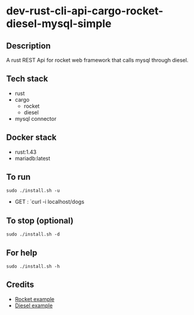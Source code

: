 # dev-rust-cli-api-cargo-rocket-diesel-mysql-simple

## Description
A rust REST Api for rocket web framework that
calls mysql through diesel.

## Tech stack
- rust
- cargo
  - rocket
  - diesel
- mysql connector

## Docker stack
- rust:1.43
- mariadb:latest

## To run
`sudo ./install.sh -u`
- GET : `curl -i localhost/dogs

## To stop (optional)
`sudo ./install.sh -d`

## For help
`sudo ./install.sh -h`

## Credits
- [Rocket example](https://blog.logrocket.com/rust-web-apps-using-rocket-framework/)
- [Diesel example](https://github.com/kayrules/rust-rocket-mysql-starter/tree/master)